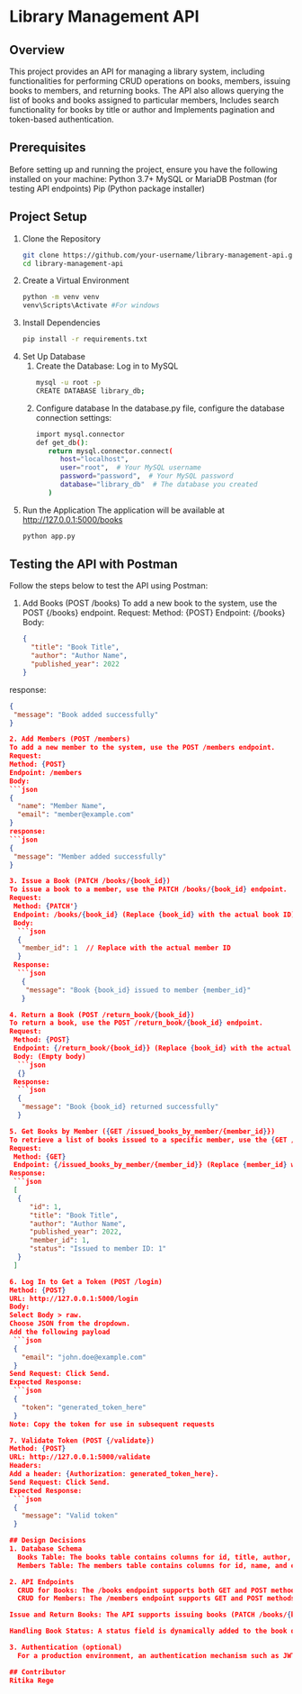 # Library Management API
## Overview
This project provides an API for managing a library system, including functionalities for performing CRUD operations on books, members, issuing books to members, and returning books. The API also allows querying the list of books and books assigned to particular members,  Includes search functionality for books by title or author and  Implements pagination and token-based authentication.
## Prerequisites
Before setting up and running the project, ensure you have the following installed on your machine:
Python 3.7+
MySQL or MariaDB
Postman (for testing API endpoints)
Pip (Python package installer)

## Project Setup
1. Clone the Repository
   ```bash
   git clone https://github.com/your-username/library-management-api.git
   cd library-management-api
2. Create a Virtual Environment
   ```bash
   python -m venv venv
   venv\Scripts\Activate #For windows
3. Install Dependencies
   ```bash
   pip install -r requirements.txt
4. Set Up Database
   1. Create the Database:
      Log in to MySQL
      ```bash
      mysql -u root -p
      CREATE DATABASE library_db;
    2. Configure database
       In the database.py file, configure the database connection settings:
       ```bash
       import mysql.connector
       def get_db():
          return mysql.connector.connect(
             host="localhost",
             user="root",  # Your MySQL username
             password="password",  # Your MySQL password
             database="library_db"  # The database you created
          )
5. Run the Application
   The application will be available at http://127.0.0.1:5000/books
   ```bash
   python app.py

## Testing the API with Postman
Follow the steps below to test the API using Postman:

1. Add Books (POST /books)
To add a new book to the system, use the POST {/books} endpoint.
Request:
  Method: {POST}
  Endpoint: {/books}
  Body:
   ```json
   {
     "title": "Book Title",
     "author": "Author Name",
     "published_year": 2022
   }
  response:
   ```json
   {
    "message": "Book added successfully"
   }

2. Add Members (POST /members)
To add a new member to the system, use the POST /members endpoint.
Request:
  Method: {POST}
  Endpoint: /members
  Body:
   ```json
   {
     "name": "Member Name",
     "email": "member@example.com"
   }
  response:
   ```json
   {
    "message": "Member added successfully"
   }

3. Issue a Book (PATCH /books/{book_id})
   To issue a book to a member, use the PATCH /books/{book_id} endpoint.
   Request:
    Method: {PATCH'}
    Endpoint: /books/{book_id} (Replace {book_id} with the actual book ID)
    Body:
     ```json
     {
      "member_id": 1  // Replace with the actual member ID
     }
    Response:
     ```json
      {
       "message": "Book {book_id} issued to member {member_id}"
      }

4. Return a Book (POST /return_book/{book_id})
   To return a book, use the POST /return_book/{book_id} endpoint.
   Request:
    Method: {POST}
    Endpoint: {/return_book/{book_id}} (Replace {book_id} with the actual book ID)
    Body: (Empty body)
     ```json
     {}
    Response:
     ```json
     {
      "message": "Book {book_id} returned successfully"
     }

5. Get Books by Member ({GET /issued_books_by_member/{member_id}})
   To retrieve a list of books issued to a specific member, use the {GET /issued_books_by_member/{member_id}}endpoint.
   Request:
    Method: {GET}
    Endpoint: {/issued_books_by_member/{member_id}} (Replace {member_id} with the actual member ID)
   Response:
    ```json
    [
     {
        "id": 1,
        "title": "Book Title",
        "author": "Author Name",
        "published_year": 2022,
        "member_id": 1,
        "status": "Issued to member ID: 1"
     }
    ]

6. Log In to Get a Token (POST /login)
   Method: {POST}
   URL: http://127.0.0.1:5000/login
   Body:
   Select Body > raw.
   Choose JSON from the dropdown.
   Add the following payload
    ```json
    {
      "email": "john.doe@example.com"
    }
   Send Request: Click Send.
   Expected Response:
    ```json
    {
      "token": "generated_token_here"
    }
   Note: Copy the token for use in subsequent requests

7. Validate Token (POST {/validate})
   Method: {POST}
   URL: http://127.0.0.1:5000/validate
   Headers:
   Add a header: {Authorization: generated_token_here}.
   Send Request: Click Send.
   Expected Response:
    ```json
    {
      "message": "Valid token"
    }

## Design Decisions
  1. Database Schema
     Books Table: The books table contains columns for id, title, author, published_year, and member_id. The member_id is NULL when a book is not issued, and it stores the ID of the member to whom the book is issued.
     Members Table: The members table contains columns for id, name, and email to store member details.

  2. API Endpoints
     CRUD for Books: The /books endpoint supports both GET and POST methods. It allows for adding books and searching books by title or author with pagination.
     CRUD for Members: The /members endpoint supports GET and POST methods, enabling adding members and retrieving all members.

   Issue and Return Books: The API supports issuing books (PATCH /books/{book_id}) by assigning a member_id, and returning books (POST /return_book/{book_id}) by setting member_id to NULL.

   Handling Book Status: A status field is dynamically added to the book data, showing either "not issued" or "Issued to member ID: {member_id}" based on the member_id.

  3. Authentication (optional)
     For a production environment, an authentication mechanism such as JWT (JSON Web Tokens) would be ideal. In this current version, the authentication part is simplified, but it’s highly recommended to add token-based authentication for security.

## Contributor
   Ritika Rege